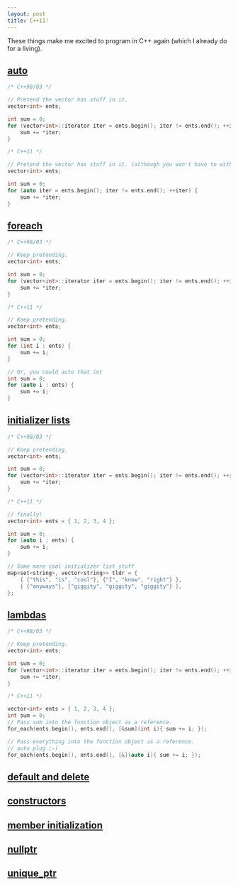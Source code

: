 ```yaml
---
layout: post
title: C++11!
---
```


These things make me excited to program in C++ again (which I already do for a living).

## [auto](http://www.stroustrup.com/C++11FAQ.html#auto)

```cpp
/* C++98/03 */

// Pretend the vector has stuff in it.
vector<int> ents;

int sum = 0;
for (vector<int>::iterator iter = ents.begin(); iter != ents.end(); ++iter) {
    sum += *iter;
}

/* C++11 */

// Pretend the vector has stuff in it. (although you won't have to with initializer lists...)
vector<int> ents;

int sum = 0;
for (auto iter = ents.begin(); iter != ents.end(); ++iter) {
    sum += *iter;
}
```


## [foreach](http://www.stroustrup.com/C++11FAQ.html#for)

```cpp
/* C++98/03 */

// Keep pretending.
vector<int> ents;

int sum = 0;
for (vector<int>::iterator iter = ents.begin(); iter != ents.end(); ++iter) {
    sum += *iter;
}

/* C++11 */

// Keep pretending.
vector<int> ents;

int sum = 0;
for (int i : ents) {
    sum += i;
}

// Or, you could auto that int
int sum = 0;
for (auto i : ents) {
    sum += i;
}
```


## [initializer lists](http://www.stroustrup.com/C++11FAQ.html#init-list)

```cpp
/* C++98/03 */

// Keep pretending.
vector<int> ents;

int sum = 0;
for (vector<int>::iterator iter = ents.begin(); iter != ents.end(); ++iter) {
    sum += *iter;
}

/* C++11 */

// finally!
vector<int> ents = { 1, 2, 3, 4 };

int sum = 0;
for (auto i : ents) {
    sum += i;
}

// Some more cool initializer list stuff
map<set<string>, vector<string>> tldr = {
    { {"this", "is", "cool"}, {"I", "know", "right"} },
    { {"anyways"}, {"giggity", "giggity", "giggity"} },
};
```


## [lambdas](http://www.stroustrup.com/C++11FAQ.html#lambda)

```cpp
/* C++98/03 */

// Keep pretending.
vector<int> ents;

int sum = 0;
for (vector<int>::iterator iter = ents.begin(); iter != ents.end(); ++iter) {
    sum += *iter;
}

/* C++11 */

vector<int> ents = { 1, 2, 3, 4 };
int sum = 0;
// Pass sum into the function object as a reference.
for_each(ents.begin(), ents.end(), [&sum](int i){ sum += i; });

// Pass everything into the function object as a reference.
// auto plug ;-)
for_each(ents.begin(), ents.end(), [&](auto i){ sum += i; });
```

## [default and delete](http://www.stroustrup.com/C++11FAQ.html#default)

## [constructors](http://www.stroustrup.com/C++11FAQ.html#delegating-ctor)

## [member initialization](http://www.stroustrup.com/C++11FAQ.html#member-init)

## [nullptr](http://www.stroustrup.com/C++11FAQ.html#nullptr)

## [unique_ptr](http://www.stroustrup.com/C++11FAQ.html#std-unique_ptr)
